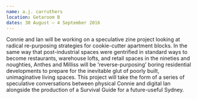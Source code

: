 ```yaml
---
name: a.j. carruthers
location: Getaroom B
dates: 30 August – 4 September 2016
---
```


Connie and Ian will be working on a speculative zine project looking at radical re-purposing strategies for cookie-cutter apartment blocks. In the same way that post-industrial spaces were gentrified in standard ways to become restaurants, warehouse lofts, and retail spaces in the nineties and noughties, Anthes and Milliss will be 'reverse-purposing' boring residential developments to prepare for the inevitable glut of poorly built, unimaginative living spaces. This project will take the form of a series of speculative conversations between physical Connie and digital Ian alongside the production of a Survival Guide for a future-useful Sydney.